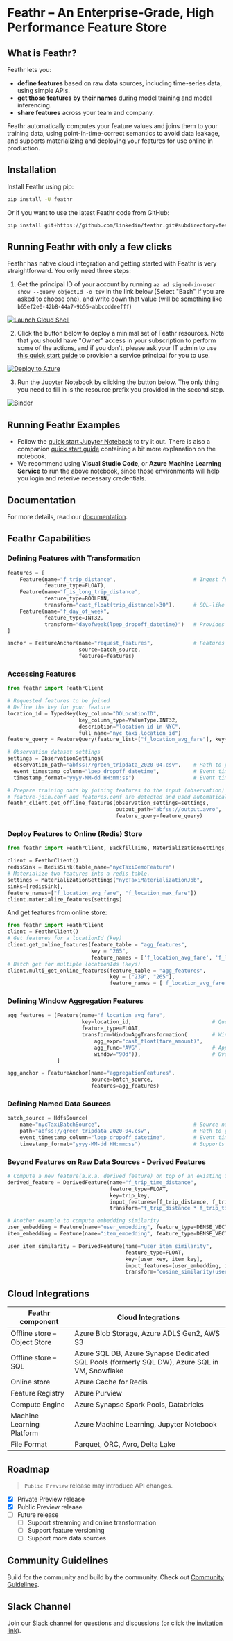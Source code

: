 # Feathr – An Enterprise-Grade, High Performance Feature Store

## What is Feathr?

Feathr lets you:

- **define features** based on raw data sources, including time-series data, using simple APIs.
- **get those features by their names** during model training and model inferencing.
- **share features** across your team and company.

Feathr automatically computes your feature values and joins them to your training data, using point-in-time-correct semantics to avoid data leakage, and supports materializing and deploying your features for use online in production.

## Installation

Install Feathr using pip:

```bash
pip install -U feathr
```

Or if you want to use the latest Feathr code from GitHub:

```bash
pip install git+https://github.com/linkedin/feathr.git#subdirectory=feathr_project
```

## Running Feathr with only a few clicks

Feathr has native cloud integration and getting started with Feathr is very straightforward. You only need three steps:

1. Get the principal ID of your account by running `az ad signed-in-user show --query objectId -o tsv` in the link below (Select "Bash" if you are asked to choose one), and write down that value (will be something like `b65ef2e0-42b8-44a7-9b55-abbccddeefff`)


[![Launch Cloud Shell](https://shell.azure.com/images/launchcloudshell.png "Launch Cloud Shell")](https://shell.azure.com/bash)

2. Click the button below to deploy a minimal set of Feathr resources. Note that you should have "Owner" access in your subscription to perform some of the actions, and if you don't, please ask your IT admin to use [this quick start guide](./docs/how-to-guides/azure-deployment.md) to provision a service principal for you to use.

[![Deploy to Azure](https://aka.ms/deploytoazurebutton)](https://portal.azure.com/#create/Microsoft.Template/uri/https%3A%2F%2Fraw.githubusercontent.com%2Flinkedin%2Ffeathr%2Fone_click_deployment%2Fdocs%2Fhow-to-guides%2Fazure_resource_provision.json)


3. Run the Jupyter Notebook by clicking the button below. The only thing you need to fill in is the resource prefix you provided in the second step.

[![Binder](https://mybinder.org/badge_logo.svg)](https://mybinder.org/v2/gh/linkedin/feathr/main?labpath=feathr_project%2Ffeathrcli%2Fdata%2Ffeathr_user_workspace%2Fnyc_driver_demo.ipynb)

## Running Feathr Examples

- Follow the [quick start Jupyter Notebook](./feathr_project/feathrcli/data/feathr_user_workspace/nyc_driver_demo.ipynb) to try it out. There is also a companion [quick start guide](./docs/quickstart.md) containing a bit more explanation on the notebook. 
- We recommend using **Visual Studio Code**, or **Azure Machine Learning Service** to run the above notebook, since those environments will help you login and reterive necessary credentials.

## Documentation

For more details, read our [documentation](https://linkedin.github.io/feathr/).


## Feathr Capabilities
### Defining Features with Transformation

```python
features = [
    Feature(name="f_trip_distance",                         # Ingest feature data as-is
            feature_type=FLOAT),
    Feature(name="f_is_long_trip_distance",
            feature_type=BOOLEAN,
            transform="cast_float(trip_distance)>30"),      # SQL-like syntax to transform raw data into feature
    Feature(name="f_day_of_week",
            feature_type=INT32,
            transform="dayofweek(lpep_dropoff_datetime)")   # Provides built-in transformation
]

anchor = FeatureAnchor(name="request_features",             # Features anchored on same source
                       source=batch_source,
                       features=features)
```

### Accessing Features

```python
from feathr import FeathrClient

# Requested features to be joined
# Define the key for your feature
location_id = TypedKey(key_column="DOLocationID",
                       key_column_type=ValueType.INT32,
                       description="location id in NYC",
                       full_name="nyc_taxi.location_id")
feature_query = FeatureQuery(feature_list=["f_location_avg_fare"], key=[location_id])

# Observation dataset settings
settings = ObservationSettings(
  observation_path="abfss://green_tripdata_2020-04.csv",    # Path to your observation data
  event_timestamp_column="lpep_dropoff_datetime",           # Event timepstamp field for your data, optional
  timestamp_format="yyyy-MM-dd HH:mm:ss")                   # Event timestamp format， optional

# Prepare training data by joining features to the input (observation) data.
# feature-join.conf and features.conf are detected and used automatically.
feathr_client.get_offline_features(observation_settings=settings,
                                   output_path="abfss://output.avro",
                                   feature_query=feature_query)
```

### Deploy Features to Online (Redis) Store

```python
from feathr import FeathrClient, BackfillTime, MaterializationSettings, RedisSink

client = FeathrClient()
redisSink = RedisSink(table_name="nycTaxiDemoFeature")
# Materialize two features into a redis table.
settings = MaterializationSettings("nycTaxiMaterializationJob",
sinks=[redisSink],
feature_names=["f_location_avg_fare", "f_location_max_fare"])
client.materialize_features(settings)

```

And get features from online store:

```python
from feathr import FeathrClient
client = FeathrClient()
# Get features for a locationId (key)
client.get_online_features(feature_table = "agg_features",
                           key = "265",
                           feature_names = ['f_location_avg_fare', 'f_location_max_fare'])
# Batch get for multiple locationIds (keys)
client.multi_get_online_features(feature_table = "agg_features",
                                 key = ["239", "265"],
                                 feature_names = ['f_location_avg_fare', 'f_location_max_fare'])
```

### Defining Window Aggregation Features

```python
agg_features = [Feature(name="f_location_avg_fare",
                        key=location_id,                          # Query/join key of the feature(group)
                        feature_type=FLOAT,
                        transform=WindowAggTransformation(        # Window Aggregation transformation
                            agg_expr="cast_float(fare_amount)",
                            agg_func="AVG",                       # Apply average aggregation over the window
                            window="90d")),                       # Over a 90-day window
                ]

agg_anchor = FeatureAnchor(name="aggregationFeatures",
                           source=batch_source,
                           features=agg_features)
```

### Defining Named Data Sources

```python
batch_source = HdfsSource(
    name="nycTaxiBatchSource",                              # Source name to enrich your metadata
    path="abfss://green_tripdata_2020-04.csv",              # Path to your data
    event_timestamp_column="lpep_dropoff_datetime",         # Event timestamp for point-in-time correctness
    timestamp_format="yyyy-MM-dd HH:mm:ss")                 # Supports various fromats inculding epoch
```

### Beyond Features on Raw Data Sources - Derived Features

```python
# Compute a new feature(a.k.a. derived feature) on top of an existing feature
derived_feature = DerivedFeature(name="f_trip_time_distance",
                                 feature_type=FLOAT,
                                 key=trip_key,
                                 input_features=[f_trip_distance, f_trip_time_duration],
                                 transform="f_trip_distance * f_trip_time_duration")

# Another example to compute embedding similarity
user_embedding = Feature(name="user_embedding", feature_type=DENSE_VECTOR, key=user_key)
item_embedding = Feature(name="item_embedding", feature_type=DENSE_VECTOR, key=item_key)

user_item_similarity = DerivedFeature(name="user_item_similarity",
                                      feature_type=FLOAT,
                                      key=[user_key, item_key],
                                      input_features=[user_embedding, item_embedding],
                                      transform="cosine_similarity(user_embedding, item_embedding)")
```

## Cloud Integrations

| Feathr component             | Cloud Integrations                                                                            |
| ---------------------------- | --------------------------------------------------------------------------------------------- |
| Offline store – Object Store | Azure Blob Storage, Azure ADLS Gen2, AWS S3                                                   |
| Offline store – SQL          | Azure SQL DB, Azure Synapse Dedicated SQL Pools (formerly SQL DW), Azure SQL in VM, Snowflake |
| Online store                 | Azure Cache for Redis                                                                         |
| Feature Registry             | Azure Purview                                                                                 |
| Compute Engine               | Azure Synapse Spark Pools, Databricks                                                         |
| Machine Learning Platform    | Azure Machine Learning, Jupyter Notebook                                                      |
| File Format                  | Parquet, ORC, Avro, Delta Lake                                                                |

## Roadmap

> `Public Preview` release may introduce API changes.

- [x] Private Preview release
- [x] Public Preview release
- [ ] Future release
  - [ ] Support streaming and online transformation
  - [ ] Support feature versioning
  - [ ] Support more data sources

## Community Guidelines

Build for the community and build by the community. Check out [Community Guidelines](CONTRIBUTING.md).

## Slack Channel

Join our [Slack channel](https://feathrai.slack.com) for questions and discussions (or click the [invitation link](https://join.slack.com/t/feathrai/shared_invite/zt-14sxrbacj-7qo2bKL0LVG~4m0Z8gytZQ)).
